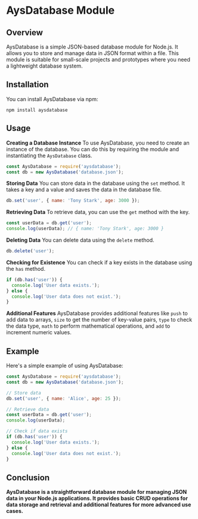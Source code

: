 # AysDatabase Module

## Overview

AysDatabase is a simple JSON-based database module for Node.js. It allows you to store and manage data in JSON format within a file. This module is suitable for small-scale projects and prototypes where you need a lightweight database system.

## Installation

You can install AysDatabase via npm:

```shell
npm install aysdatabase
```

## Usage

**Creating a Database Instance**
To use AysDatabase, you need to create an instance of the database. You can do this by requiring the module and instantiating the `AysDatabase` class.

```js
const AysDatabase = require('aysdatabase');
const db = new AysDatabase('database.json');
```

**Storing Data**
You can store data in the database using the `set` method. It takes a key and a value and saves the data in the database file.

```js
db.set('user', { name: 'Tony Stark', age: 3000 });
```

**Retrieving Data**
To retrieve data, you can use the `get` method with the key.

```js
const userData = db.get('user');
console.log(userData); // { name: 'Tony Stark', age: 3000 }
```

**Deleting Data**
You can delete data using the `delete` method.

```js
db.delete('user');
```

**Checking for Existence**
You can check if a key exists in the database using the `has` method.

```js
if (db.has('user')) {
  console.log('User data exists.');
} else {
  console.log('User data does not exist.');
}
```

**Additional Features**
AysDatabase provides additional features like `push` to add data to arrays, `size` to get the number of key-value pairs, `type` to check the data type, `math` to perform mathematical operations, and `add` to increment numeric values.

## Example

Here's a simple example of using AysDatabase:

```js
const AysDatabase = require('aysdatabase');
const db = new AysDatabase('database.json');

// Store data
db.set('user', { name: 'Alice', age: 25 });

// Retrieve data
const userData = db.get('user');
console.log(userData);

// Check if data exists
if (db.has('user')) {
  console.log('User data exists.');
} else {
  console.log('User data does not exist.');
}
```

## Conclusion

**AysDatabase is a straightforward database module for managing JSON data in your Node.js applications. It provides basic CRUD operations for data storage and retrieval and additional features for more advanced use cases.**
